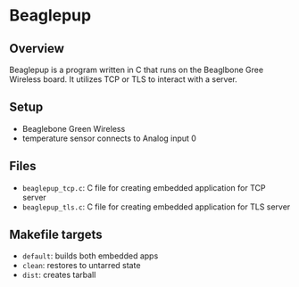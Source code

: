 # Beaglepup

## Overview
Beaglepup is a program written in C that runs on the Beaglbone Gree Wireless board. It utilizes TCP or TLS to interact with a server.

## Setup
* Beaglebone Green Wireless 
* temperature sensor connects to Analog input 0

## Files
* `beaglepup_tcp.c`: C file for creating embedded application for TCP server
* `beaglepup_tls.c`:  C file for creating embedded application for TLS server

## Makefile targets
* `default`: builds both embedded apps
* `clean`: restores to untarred state
* `dist`: creates tarball

